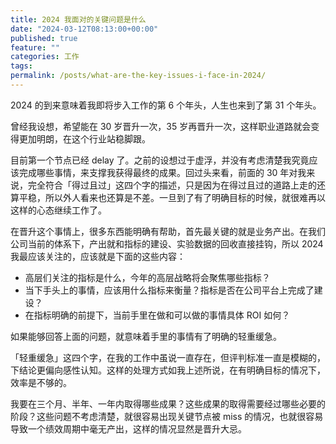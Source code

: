 ```yaml
---
title: 2024 我面对的关键问题是什么
date: "2024-03-12T08:13:00+00:00"
published: true
feature: ""
categories: 工作
tags:
permalink: /posts/what-are-the-key-issues-i-face-in-2024/
---
```


2024 的到来意味着我即将步入工作的第 6 个年头，人生也来到了第 31 个年头。

曾经我设想，希望能在 30 岁晋升一次，35 岁再晋升一次，这样职业道路就会变得更加明朗，在这个行业站稳脚跟。

目前第一个节点已经 delay 了。之前的设想过于虚浮，并没有考虑清楚我究竟应该完成哪些事情，来支撑我获得最终的成果。回过头来看，前面的 30 年对我来说，完全符合「得过且过」这四个字的描述，只是因为在得过且过的道路上走的还算平稳，所以外人看来也还算是不差。一旦到了有了明确目标的时候，就很难再以这样的心态继续工作了。

在晋升这个事情上，很多东西能明确有帮助，首先最关键的就是业务产出。在我们公司当前的体系下，产出就和指标的建设、实验数据的回收直接挂钩，所以 2024 我最应该关注的，应该就是下面的这些内容：

- 高层们关注的指标是什么，今年的高层战略将会聚焦哪些指标？
- 当下手头上的事情，应该用什么指标来衡量？指标是否在公司平台上完成了建设？
- 在指标明确的前提下，当前手里在做和可以做的事情具体 ROI 如何？

如果能够回答上面的问题，就意味着手里的事情有了明确的轻重缓急。

「轻重缓急」这四个字，在我的工作中虽说一直存在，但评判标准一直是模糊的，下结论更偏向感性认知。这样的处理方式如我上述所说，在有明确目标的情况下，效率是不够的。

我要在三个月、半年、一年内取得哪些成果？这些成果的取得需要经过哪些必要的阶段？这些问题不考虑清楚，就很容易出现关键节点被 miss 的情况，也就很容易导致一个绩效周期中毫无产出，这样的情况显然是晋升大忌。
